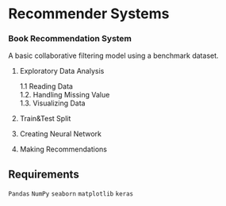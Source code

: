 # Recommender Systems
### Book Recommendation System

A basic collaborative filtering model using a benchmark dataset.

1. Exploratory Data Analysis

    1.1 Reading Data  
    1.2. Handling Missing Value  
    1.3. Visualizing Data 
 
2. Train&Test Split
3. Creating Neural Network
4. Making Recommendations

## Requirements
`Pandas`
`NumPy`
`seaborn`
`matplotlib`
`keras`
